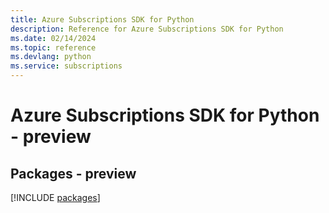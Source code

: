 ```yaml
---
title: Azure Subscriptions SDK for Python
description: Reference for Azure Subscriptions SDK for Python
ms.date: 02/14/2024
ms.topic: reference
ms.devlang: python
ms.service: subscriptions
---
```

# Azure Subscriptions SDK for Python - preview
## Packages - preview
[!INCLUDE [packages](subscriptions-index.md)]